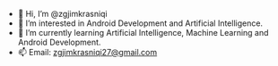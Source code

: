 - 👋 Hi, I’m @zgjimkrasniqi
- 👀 I’m interested in Android Development and Artificial Intelligence.
- 🌱 I’m currently learning Artificial Intelligence, Machine Learning and Android Development.
- 📫 Email: zgjimkrasniqi27@gmail.com

<!---
zgjimkrasniqi/zgjimkrasniqi is a ✨ special ✨ repository because its `README.md` (this file) appears on your GitHub profile.
You can click the Preview link to take a look at your changes.
--->
